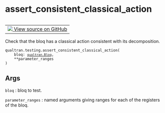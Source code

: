 # assert_consistent_classical_action


<table class="tfo-notebook-buttons tfo-api nocontent" align="left">
<td>
  <a target="_blank" href="https://github.com/quantumlib/Qualtran/blob/main/qualtran/testing.py#L695-L708">
    <img src="https://www.tensorflow.org/images/GitHub-Mark-32px.png" />
    View source on GitHub
  </a>
</td>
</table>



Check that the bloq has a classical action consistent with its decomposition.


<pre class="devsite-click-to-copy prettyprint lang-py tfo-signature-link">
<code>qualtran.testing.assert_consistent_classical_action(
    bloq: <a href="../../qualtran/Bloq.html"><code>qualtran.Bloq</code></a>,
    **parameter_ranges
)
</code></pre>



<!-- Placeholder for "Used in" -->


<h2 class="add-link">Args</h2>

`bloq`<a id="bloq"></a>
: bloq to test.

`parameter_ranges`<a id="parameter_ranges"></a>
: named arguments giving ranges for each of the registers of the bloq.


